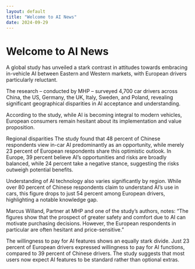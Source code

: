 ```yaml
---
layout: default
title: "Welcome to AI News"
date: 2024-09-29
---
```


# Welcome to AI News

A global study has unveiled a stark contrast in attitudes towards embracing in-vehicle AI between Eastern and Western markets, with European drivers particularly reluctant.

The research – conducted by MHP – surveyed 4,700 car drivers across China, the US, Germany, the UK, Italy, Sweden, and Poland, revealing significant geographical disparities in AI acceptance and understanding.

According to the study, while AI is becoming integral to modern vehicles, European consumers remain hesitant about its implementation and value proposition.

Regional disparities
The study found that 48 percent of Chinese respondents view in-car AI predominantly as an opportunity, while merely 23 percent of European respondents share this optimistic outlook. In Europe, 39 percent believe AI’s opportunities and risks are broadly balanced, while 24 percent take a negative stance, suggesting the risks outweigh potential benefits.

Understanding of AI technology also varies significantly by region. While over 80 percent of Chinese respondents claim to understand AI’s use in cars, this figure drops to just 54 percent among European drivers, highlighting a notable knowledge gap.

Marcus Willand, Partner at MHP and one of the study’s authors, notes: “The figures show that the prospect of greater safety and comfort due to AI can motivate purchasing decisions. However, the European respondents in particular are often hesitant and price-sensitive.”

The willingness to pay for AI features shows an equally stark divide. Just 23 percent of European drivers expressed willingness to pay for AI functions, compared to 39 percent of Chinese drivers. The study suggests that most users now expect AI features to be standard rather than optional extras.